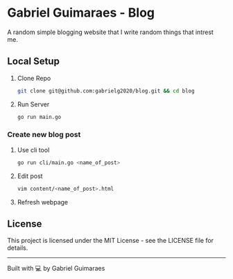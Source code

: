 # Gabriel Guimaraes - Blog

A random simple blogging website that I write random things that intrest me.

## Local Setup

1. Clone Repo

    ```bash
    git clone git@github.com:gabrielg2020/blog.git && cd blog
    ```

2. Run Server

    ```bash
    go run main.go
    ```

### Create new blog post

1. Use cli tool

    ```bash
    go run cli/main.go <name_of_post>
    ```

2. Edit post

    ```bash
    vim content/<name_of_post>.html
    ```

3. Refresh webpage

## License

This project is licensed under the MIT License - see the LICENSE file for details.

---

Built with 💻 by Gabriel Guimaraes

